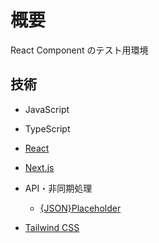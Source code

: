 # 概要

React Component のテスト用環境

## 技術

- JavaScript

- TypeScript

- [React](https://ja.reactjs.org/docs/getting-started.html)

- [Next.js](https://nextjs.org/docs)

- API・非同期処理

  - [{JSON}Placeholder](https://jsonplaceholder.typicode.com/)

- [Tailwind CSS](https://tailwindcss.com/docs)
